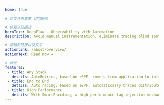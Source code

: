 ```yaml
---
home: true

# 此文件很重要 切勿删除

# 标题以及描述
heroText: DeepFlow - Observability with Automation
description: Avoid manual instrumentation, eliminate tracing blind spots, simplify platform operation. Powered by eBPF, OTel, WASM, etc.

# 按钮的链接以及文字
actionLink: /about/overview/
actionText: Read now →

# 特性
features:
 - title: Any Stack
   details: AutoMetrics, based on eBPF, covers from application to infrastructure, down to each request; cloud-native AutoTagging injects data tags automatically.
 - title: End to End
   details: AutoTracing, based on eBPF, automatically traces distributed spans without missing any requests; seamlessly integration with OTel eliminates any blind spots.
 - title: High Performance
   details: With SmartEncoding, a high-performance tag injection mechanism, no more sampling anxiety; with an agent implemented in Rust, no more memory anxiety.
---
```

